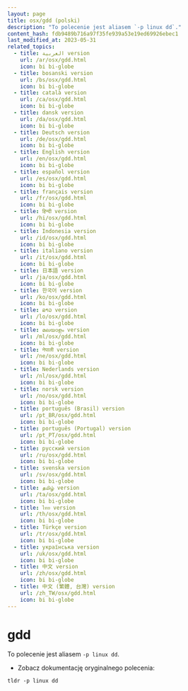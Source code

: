 ```yaml
---
layout: page
title: osx/gdd (polski)
description: "To polecenie jest aliasem `-p linux dd`."
content_hash: fdb9489b716a97f35fe939a53e19ed69926ebec1
last_modified_at: 2023-05-31
related_topics:
  - title: العربية version
    url: /ar/osx/gdd.html
    icon: bi bi-globe
  - title: bosanski version
    url: /bs/osx/gdd.html
    icon: bi bi-globe
  - title: català version
    url: /ca/osx/gdd.html
    icon: bi bi-globe
  - title: dansk version
    url: /da/osx/gdd.html
    icon: bi bi-globe
  - title: Deutsch version
    url: /de/osx/gdd.html
    icon: bi bi-globe
  - title: English version
    url: /en/osx/gdd.html
    icon: bi bi-globe
  - title: español version
    url: /es/osx/gdd.html
    icon: bi bi-globe
  - title: français version
    url: /fr/osx/gdd.html
    icon: bi bi-globe
  - title: हिन्दी version
    url: /hi/osx/gdd.html
    icon: bi bi-globe
  - title: Indonesia version
    url: /id/osx/gdd.html
    icon: bi bi-globe
  - title: italiano version
    url: /it/osx/gdd.html
    icon: bi bi-globe
  - title: 日本語 version
    url: /ja/osx/gdd.html
    icon: bi bi-globe
  - title: 한국어 version
    url: /ko/osx/gdd.html
    icon: bi bi-globe
  - title: ລາວ version
    url: /lo/osx/gdd.html
    icon: bi bi-globe
  - title: മലയാളം version
    url: /ml/osx/gdd.html
    icon: bi bi-globe
  - title: नेपाली version
    url: /ne/osx/gdd.html
    icon: bi bi-globe
  - title: Nederlands version
    url: /nl/osx/gdd.html
    icon: bi bi-globe
  - title: norsk version
    url: /no/osx/gdd.html
    icon: bi bi-globe
  - title: português (Brasil) version
    url: /pt_BR/osx/gdd.html
    icon: bi bi-globe
  - title: português (Portugal) version
    url: /pt_PT/osx/gdd.html
    icon: bi bi-globe
  - title: русский version
    url: /ru/osx/gdd.html
    icon: bi bi-globe
  - title: svenska version
    url: /sv/osx/gdd.html
    icon: bi bi-globe
  - title: தமிழ் version
    url: /ta/osx/gdd.html
    icon: bi bi-globe
  - title: ไทย version
    url: /th/osx/gdd.html
    icon: bi bi-globe
  - title: Türkçe version
    url: /tr/osx/gdd.html
    icon: bi bi-globe
  - title: українська version
    url: /uk/osx/gdd.html
    icon: bi bi-globe
  - title: 中文 version
    url: /zh/osx/gdd.html
    icon: bi bi-globe
  - title: 中文 (繁體, 台灣) version
    url: /zh_TW/osx/gdd.html
    icon: bi bi-globe
---
```

# gdd

To polecenie jest aliasem `-p linux dd`.

- Zobacz dokumentację oryginalnego polecenia:

`tldr -p linux dd`
